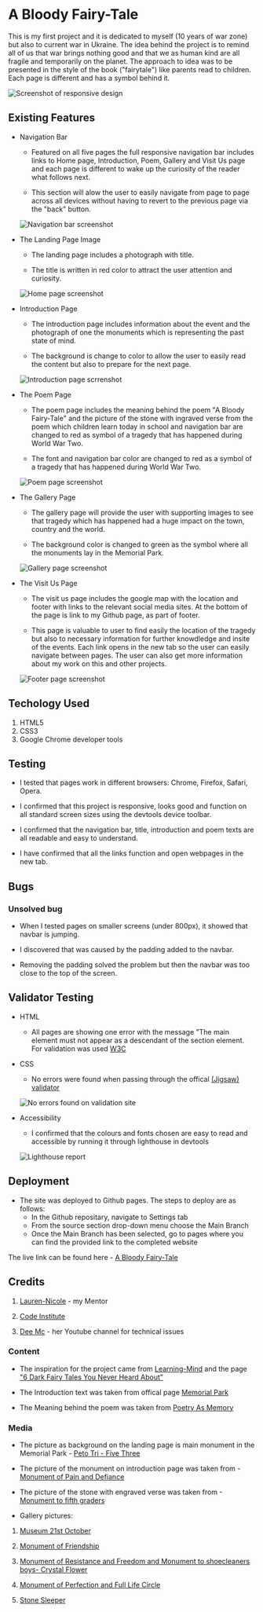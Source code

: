 # A Bloody Fairy-Tale

This is my first project and it is dedicated to myself (10 years of war zone) but also to current war in Ukraine. The idea behind the project is to remind all of us that war brings nothing good and that we as human kind are all fragile and temporarily on the planet. The approach to idea was to be presented in the style of the book ("fairytale") like parents read to children. Each page is different and has a symbol behind it.

![Screenshot of responsive design](assets/documents.html/responsive-design.jpg)

## Existing Features

- Navigation Bar

  - Featured on all five pages the full responsive navigation bar includes links to Home page, Introduction, Poem, Gallery and Visit Us page and each page is different to wake up the curiosity of the reader what follows next.

  - This section will alow the user to easily navigate from page to page across all devices without having to revert to the previous page via the "back" button.

  ![Navigation bar screenshot](assets/documents.html/navigation-bar.png)

- The Landing Page Image

  - The landing page includes a photograph with title.

  - The title is written in red color to attract the user attention and curiosity.

  ![Home page screenshot](assets/documents.html/title.png)

- Introduction Page

  - The introduction page includes information about the event and the photograph of one the monuments which is representing the past state of mind.

  - The background is change to color to allow the user to easily read the content but also to prepare for the next page.

  ![Introduction page scrrenshot](assets/documents.html/introd.png)

- The Poem Page

  - The poem page includes the meaning behind the poem "A Bloody Fairy-Tale" and the picture of the stone with ingraved verse from the poem which children learn today in school and navigation bar are changed to red as symbol of a tragedy that has happened during World War Two.

  - The font and navigation bar color are changed to red as a symbol of a tragedy that has happened during World War Two.

  ![Poem page screenshot](assets/documents.html/poem.png)

- The Gallery Page

  - The gallery page will provide the user with supporting images to see that tragedy which has happened had a huge impact on the town, country and the world.

  - The background color is changed to green as the symbol where all the monuments lay in the Memorial Park.

  ![Gallery page screenshot](assets/documents.html/gallery.png)

- The Visit Us Page

  - The visit us page includes the google map with the location and footer with links to the relevant social media sites. At the bottom of the page is link to my Github page, as part of footer.

  - This page is valuable to user to find easily the location of the tragedy but also to necessary information for further knowdledge and insite of the events. Each link opens in the new tab so the user can easily navigate between pages. The user can also get more information about my work on this and other projects.

  ![Footer page screenshot](assets/documents.html/footer.png)

## Techology Used

1. HTML5
2. CSS3
3. Google Chrome developer tools

## Testing

- I tested that pages work in different browsers: Chrome, Firefox, Safari, Opera.

- I confirmed that this project is responsive, looks good and function on all standard screen sizes using the devtools device toolbar.

- I confirmed that the navigation bar, title, introduction and poem texts are all readable and easy to understand.

- I have confirmed that all the links function and open webpages in the new tab.

## Bugs

### Unsolved bug

  * When I tested pages on smaller screens (under 800px), it showed that navbar is jumping.

  * I discovered that was caused by the padding added to the navbar.

  * Removing the padding solved the problem but then the navbar was too close to the top of the screen.

## Validator Testing

- HTML

  - All pages are showing one error with the message "The main element must not appear as a descendant of the section element. For validation was used [W3C](https://validator.w3.org)

- CSS

  - No errors were found when passing through the offical [(Jigsaw) validator](https://jigsaw.w3.org/css-validator/)

  ![No errors found on validation site](assets/documents.html/w3c-css-validator-results.png)

- Accessibility

  - I confirmed that the colours and fonts chosen are easy to read and accessible by running it through lighthouse in devtools

  ![Lighthouse report](assets/documents.html/lighthouse-report.png)

## Deployment

- The site was deployed to Github pages. The steps to deploy are as follows:
  - In the Github repositary, navigate to Settings tab
  - From the source section drop-down menu choose the Main Branch 
  - Once the Main Branch has been selected, go to pages where you can find the provided link to the completed website

The live link can be found here - [A Bloody Fairy-Tale](https://drmarija.github.io/sumarice)

## Credits

1. [Lauren-Nicole](https://github.com/CluelessBiker) - my Mentor

2. [Code Institute](https://codeinstitute.net)

3. [Dee Mc](https://github.com/Daisy-McG) - her Youtube channel for technical issues

### Content

  - The inspiration for the project came from [Learning-Mind](https://learning-mind.com) and the page ["6 Dark Fairy Tales You Never Heard About"](https://learning-mind.com/dark-fairy-tales) 

  - The Introduction text was taken from offical page [Memorial Park](https://spomenpark.rs/en/home/)

  - The Meaning behind the poem was taken from [Poetry As Memory](https://geocities.ws/sqokeeffe/7.htm)

### Media 

  - The picture as background on the landing page is main monument in the Memorial Park - [Peto Tri - Five Three](https://bookaweb.com/ad/1932)

  - The picture of the monument on introduction page was taken from - [Monument of Pain and Defiance](https://commons.wikimedia.org/wiki/File:Kragujevac,_Šumarice,_Spomenik_bola_i_prkosa.JPG)

  - The picture of the stone with engraved verse was taken from -[Monument to fifth graders](https://commons.wikimedia.org/wiki/File:Šumarice_Memorial_Park,_Monument_to_fifth-graders,_04.jpg)

  -  Gallery pictures:

  1. [Museum 21st October](https://panacomp.net/sumarice-memorial-park-kragujevac)

  2. [Monument of Friendship](https://wikimapia.org/1795500/Kragujevac-October-Memorial-park)

  3. [Monument of Resistance and Freedom and Monument to shoecleaners boys- Crystal Flower](https://vreme.com/vreme/spomen-park-kragujevacki-oktobar/)

  4. [Monument of Perfection and Full Life Circle](https://lepotesrbije.alo.rs/turizam/vesti/22622/simbol-savrsenstva-i-celovitosti-sastoji-se-od-sedam-celicnih-diskova-nejednake-velicine-i-predstavlja-svetlosnu-zizu-tri-grobnice-oko-njega/vest)

  5. [Stone Sleeper](https://spomenikdatabase.org/kragujevac)
